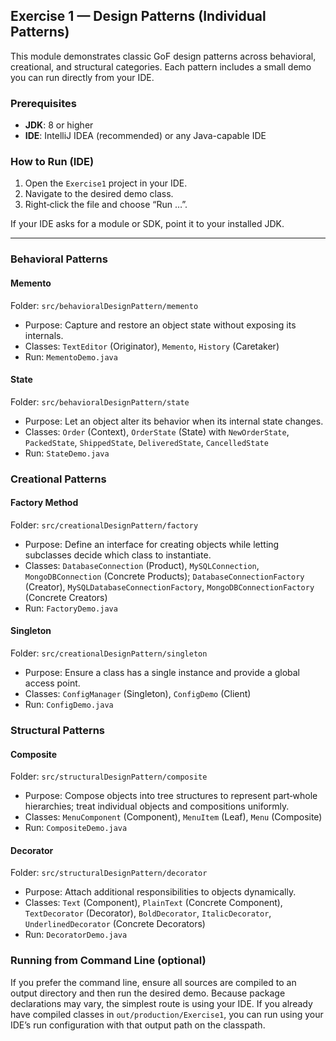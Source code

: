 ## Exercise 1 — Design Patterns (Individual Patterns)

This module demonstrates classic GoF design patterns across behavioral, creational, and structural categories. Each pattern includes a small demo you can run directly from your IDE.

### Prerequisites
- **JDK**: 8 or higher
- **IDE**: IntelliJ IDEA (recommended) or any Java-capable IDE


### How to Run (IDE)
1. Open the `Exercise1` project in your IDE.
2. Navigate to the desired demo class.
3. Right‑click the file and choose “Run …”.

If your IDE asks for a module or SDK, point it to your installed JDK.

---

### Behavioral Patterns

#### Memento
Folder: `src/behavioralDesignPattern/memento`
- Purpose: Capture and restore an object state without exposing its internals.
- Classes: `TextEditor` (Originator), `Memento`, `History` (Caretaker)
- Run: `MementoDemo.java`

#### State
Folder: `src/behavioralDesignPattern/state`
- Purpose: Let an object alter its behavior when its internal state changes.
- Classes: `Order` (Context), `OrderState` (State) with `NewOrderState`, `PackedState`, `ShippedState`, `DeliveredState`, `CancelledState`
- Run: `StateDemo.java`

### Creational Patterns

#### Factory Method
Folder: `src/creationalDesignPattern/factory`
- Purpose: Define an interface for creating objects while letting subclasses decide which class to instantiate.
- Classes: `DatabaseConnection` (Product), `MySQLConnection`, `MongoDBConnection` (Concrete Products);
  `DatabaseConnectionFactory` (Creator), `MySQLDatabaseConnectionFactory`, `MongoDBConnectionFactory` (Concrete Creators)
- Run: `FactoryDemo.java`

#### Singleton
Folder: `src/creationalDesignPattern/singleton`
- Purpose: Ensure a class has a single instance and provide a global access point.
- Classes: `ConfigManager` (Singleton), `ConfigDemo` (Client)
- Run: `ConfigDemo.java`

### Structural Patterns

#### Composite
Folder: `src/structuralDesignPattern/composite`
- Purpose: Compose objects into tree structures to represent part‑whole hierarchies; treat individual objects and compositions uniformly.
- Classes: `MenuComponent` (Component), `MenuItem` (Leaf), `Menu` (Composite)
- Run: `CompositeDemo.java`

#### Decorator
Folder: `src/structuralDesignPattern/decorator`
- Purpose: Attach additional responsibilities to objects dynamically.
- Classes: `Text` (Component), `PlainText` (Concrete Component), `TextDecorator` (Decorator),
  `BoldDecorator`, `ItalicDecorator`, `UnderlinedDecorator` (Concrete Decorators)
- Run: `DecoratorDemo.java`

### Running from Command Line (optional)
If you prefer the command line, ensure all sources are compiled to an output directory and then run the desired demo. Because package declarations may vary, the simplest route is using your IDE. If you already have compiled classes in `out/production/Exercise1`, you can run using your IDE’s run configuration with that output path on the classpath.



